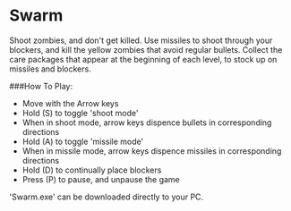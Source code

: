 # Swarm
Shoot zombies, and don't get killed.
Use missiles to shoot through your blockers, and kill the yellow zombies that avoid regular bullets.
Collect the care packages that appear at the beginning of each level, to stock up on missiles and blockers.

###How To Play:
- Move with the Arrow keys
- Hold (S) to toggle 'shoot mode'
- When in shoot mode, arrow keys dispence bullets in corresponding directions
- Hold (A) to toggle 'missile mode'
- When in missile mode, arrow keys dispence missiles in corresponding directions
- Hold (D) to continually place blockers
- Press (P) to pause, and unpause the game

'Swarm.exe' can be downloaded directly to your PC.
